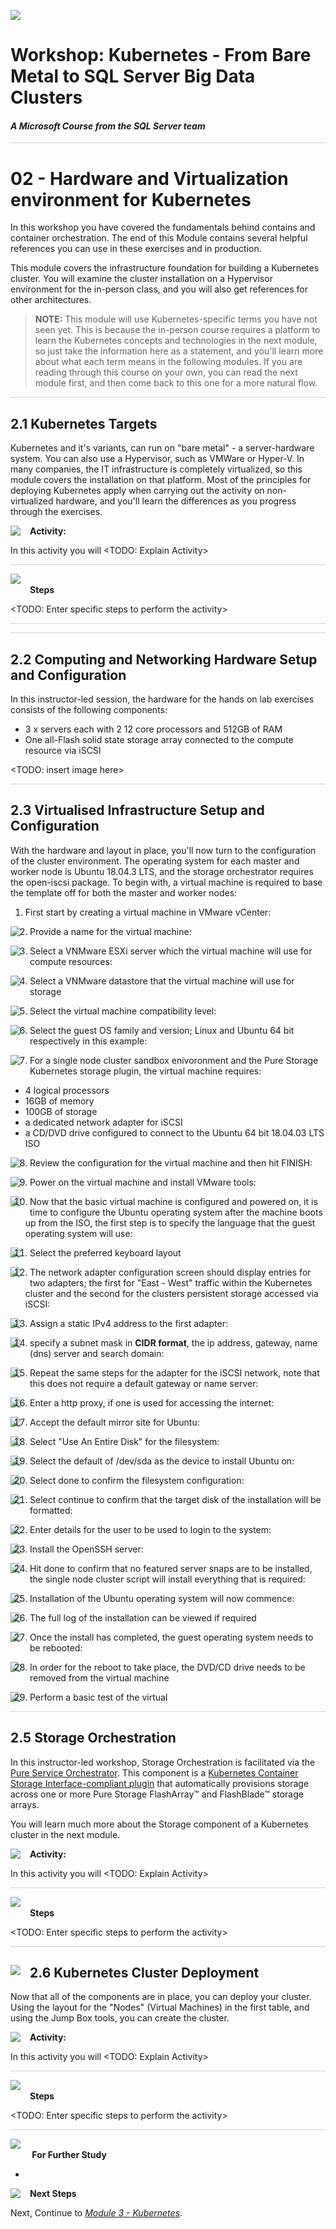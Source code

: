 ![](https://github.com/microsoft/sqlworkshops/blob/master/graphics/microsoftlogo.png?raw=true)

# Workshop: Kubernetes - From Bare Metal to SQL Server Big Data Clusters

#### <i>A Microsoft Course from the SQL Server team</i>


<p style="border-bottom: 1px solid lightgrey;"></p>

# 02 - Hardware and Virtualization environment for Kubernetes #

In this workshop you have covered the fundamentals behind contains and container orchestration. The end of this Module contains several helpful references you can use in these exercises and in production. 

This module covers the infrastructure foundation for building a Kubernetes cluster. You will examine the cluster installation on a Hypervisor environment for the in-person class, and you will also get references for other architectures. 

> **NOTE:** This module will use Kubernetes-specific terms you have not seen yet. This is because the in-person course requires a platform to learn the Kubernetes concepts and technologies in the next module, so just take the information here as a statement, and you'll learn more about what each term means in the following modules. If you are reading through this course on your own, you can read the next module first, and then come back to this one for a more natural flow. 

<p style="border-bottom: 1px solid lightgrey;"></p>

## 2.1 Kubernetes Targets ##

Kubernetes and it's variants, can run on "bare metal" - a server-hardware system. You can also use a Hypervisor, such as VMWare or Hyper-V. In many companies, the IT infrastructure is completely virtualized, so this module covers the installation on that platform. Most of the principles for deploying Kubernetes apply when carrying out the activity on non-virtualized hardware, and you'll learn the differences as you progress through the exercises.


<p><img style="float: left; margin: 0px 15px 15px 0px;" src="https://github.com/microsoft/sqlworkshops/blob/master/graphics/point1.png?raw=true"><b>Activity: <TODO: Activity Name></b></p>

In this activity you will <TODO: Explain Activity>

<p style="border-bottom: 1px solid lightgrey;"></p>

<p><img style="margin: 0px 15px 15px 0px;" src="https://github.com/microsoft/sqlworkshops/blob/master/graphics/checkmark.png?raw=true"><b>Steps</b></p>

<TODO: Enter specific steps to perform the activity> 

<p style="border-bottom: 1px solid lightgrey;"></p>

<p style="border-bottom: 1px solid lightgrey;"></p>

## 2.2 Computing and Networking Hardware Setup and Configuration ##

In this instructor-led session, the hardware for the hands on lab exercises consists of the following components: 

- 3 x servers each with 2 12 core processors and 512GB of RAM
- One all-Flash solid state storage array connected to the compute resource via iSCSI

<TODO: insert image here>

<p style="border-bottom: 1px solid lightgrey;"></p>

## 2.3 Virtualised Infrastructure Setup and Configuration ##

With the hardware and layout in place, you'll now turn to the configuration of the cluster environment. The operating system for each master and worker node is Ubuntu 18.04.3 LTS, and the storage orchestrator requires the open-iscsi package. To begin with, a virtual machine is required to base the template off for both the master and worker nodes:

1. First start by creating a virtual machine in VMware vCenter:

<img style="width=80; float: left; margin: 0px 15px 15px 0px;" src="https://github.com/microsoft/sqlworkshops/blob/master/k8stobdc/graphics/2_3_1.PNG?raw=true">

2. Provide a name for the virtual machine:

<img style="float: left; margin: 0px 15px 15px 0px;" src="https://github.com/microsoft/sqlworkshops/blob/master/k8stobdc/graphics/2_3_2_vcenter.png?raw=true">

3. Select a VNMware ESXi server which the virtual machine will use for compute resources:

<img style="float: left; margin: 0px 15px 15px 0px;" src="https://github.com/microsoft/sqlworkshops/blob/master/k8stobdc/graphics/2_3_3_vcenter.png?raw=true">

4. Select a VNMware datastore that the virtual machine will use for storage

<img style="float: left; margin: 0px 15px 15px 0px;" src="https://github.com/microsoft/sqlworkshops/blob/master/k8stobdc/graphics/2_3_4_vcenter.png?raw=true">

5. Select the virtual machine compatibility level:

<img style="float: left; margin: 0px 15px 15px 0px;" src="https://github.com/microsoft/sqlworkshops/blob/master/k8stobdc/graphics/2_3_5_vcenter.png?raw=true">

6. Select the guest OS family and version; Linux and Ubuntu 64 bit respectively in this example:

<img style="float: left; margin: 0px 15px 15px 0px;" src="https://github.com/microsoft/sqlworkshops/blob/master/k8stobdc/graphics/2_3_6_vcenter.png?raw=true">

7. For a single node cluster sandbox enivoronment and the Pure Storage Kubernetes storage plugin, the virtual machine requires:

- 4 logical processors
- 16GB of memory
- 100GB of storage
- a dedicated network adapter for iSCSI
- a CD/DVD drive configured to connect to the Ubuntu 64 bit 18.04.03 LTS ISO

<img style="float: left; margin: 0px 15px 15px 0px;" src="https://github.com/microsoft/sqlworkshops/blob/master/k8stobdc/graphics/2_3_7_vcenter.png?raw=true">

8. Review the configuration for the virtual machine and then hit FINISH:

<img style="float: left; margin: 0px 15px 15px 0px;" src="https://github.com/microsoft/sqlworkshops/blob/master/k8stobdc/graphics/2_3_8_vcenter.png?raw=true">

9. Power on the virtual machine and install VMware tools:

<img style="float: left; margin: 0px 15px 15px 0px;" src="https://github.com/microsoft/sqlworkshops/blob/master/k8stobdc/graphics/2_3_9_vcenter.png?raw=true">

10. Now that the basic virtual machine is configured and powered on, it is time to configure the Ubuntu operating system after the machine boots up from the ISO,
the first step is to specify the language that the guest operating system will use:

<img style="float: left; margin: 0px 15px 15px 0px;" src="https://github.com/microsoft/sqlworkshops/blob/master/k8stobdc/graphics/2_3_11_vcenter.png?raw=true">

11. Select the preferred keyboard layout

<img style="float: left; margin: 0px 15px 15px 0px;" src="https://github.com/microsoft/sqlworkshops/blob/master/k8stobdc/graphics/2_3_12_vcenter.png?raw=true">

12. The network adapter configuration screen should display entries for two adapters; the first for "East - West" traffic within the Kubernetes cluster and the second for the clusters persistent storage accessed via iSCSI:

<img style="float: left; margin: 0px 15px 15px 0px;" src="https://github.com/microsoft/sqlworkshops/blob/master/k8stobdc/graphics/2_3_13_vcenter.png?raw=true">

13. Assign a static IPv4 address to the first adapter:

<img style="float: left; margin: 0px 15px 15px 0px;" src="https://github.com/microsoft/sqlworkshops/blob/master/k8stobdc/graphics/2_3_14_vcenter.png?raw=true">

14. specify a subnet mask in **CIDR format**, the ip address, gateway, name (dns) server and search domain:

<img style="float: left; margin: 0px 15px 15px 0px;" src="https://github.com/microsoft/sqlworkshops/blob/master/k8stobdc/graphics/2_3_15_vcenter.png?raw=true">

15. Repeat the same steps for the adapter for the iSCSI network, note that this does not require a default gateway or name server:

<img style="float: left; margin: 0px 15px 15px 0px;" src="https://github.com/microsoft/sqlworkshops/blob/master/k8stobdc/graphics/2_3_16_vcenter.png?raw=true">

16. Enter a http proxy, if one is used for accessing the internet:

<img style="float: left; margin: 0px 15px 15px 0px;" src="https://github.com/microsoft/sqlworkshops/blob/master/k8stobdc/graphics/2_3_17_vcenter.png?raw=true">

17. Accept the default mirror site for Ubuntu:

<img style="float: left; margin: 0px 15px 15px 0px;" src="https://github.com/microsoft/sqlworkshops/blob/master/k8stobdc/graphics/2_3_18_vcenter.png?raw=true">

18. Select "Use An Entire Disk" for the filesystem:

<img style="float: left; margin: 0px 15px 15px 0px;" src="https://github.com/microsoft/sqlworkshops/blob/master/k8stobdc/graphics/2_3_19_vcenter.png?raw=true">

19. Select the default of /dev/sda as the device to install Ubuntu on:

<img style="float: left; margin: 0px 15px 15px 0px;" src="https://github.com/microsoft/sqlworkshops/blob/master/k8stobdc/graphics/2_3_20_vcenter.png?raw=true">

20. Select done to confirm the filesystem configuration:

<img style="float: left; margin: 0px 15px 15px 0px;" src="https://github.com/microsoft/sqlworkshops/blob/master/k8stobdc/graphics/2_3_21_vcenter.png?raw=true">

21. Select continue to confirm that the target disk of the installation will be formatted:

<img style="float: left; margin: 0px 15px 15px 0px;" src="https://github.com/microsoft/sqlworkshops/blob/master/k8stobdc/graphics/2_3_22_vcenter.png?raw=true">

22. Enter details for the user to be used to login to the system:

<img style="float: left; margin: 0px 15px 15px 0px;" src="https://github.com/microsoft/sqlworkshops/blob/master/k8stobdc/graphics/2_3_23_vcenter.png?raw=true">

23. Install the OpenSSH server:

<img style="float: left; margin: 0px 15px 15px 0px;" src="https://github.com/microsoft/sqlworkshops/blob/master/k8stobdc/graphics/2_3_24_vcenter.png?raw=true">

24. Hit done to confirm that no featured server snaps are to be installed, the single node cluster script will install everything that is required:

<img style="float: left; margin: 0px 15px 15px 0px;" src="https://github.com/microsoft/sqlworkshops/blob/master/k8stobdc/graphics/2_3_25_vcenter.png?raw=true">

25. Installation of the Ubuntu operating system will now commence:

<img style="float: left; margin: 0px 15px 15px 0px;" src="https://github.com/microsoft/sqlworkshops/blob/master/k8stobdc/graphics/2_3_26_vcenter.png?raw=true">

26. The full log of the installation can be viewed if required

<img style="float: left; margin: 0px 15px 15px 0px;" src="https://github.com/microsoft/sqlworkshops/blob/master/k8stobdc/graphics/2_3_27_vcenter.png?raw=true">

27. Once the install has completed, the guest operating system needs to be rebooted:

<img style="float: left; margin: 0px 15px 15px 0px;" src="https://github.com/microsoft/sqlworkshops/blob/master/k8stobdc/graphics/2_3_28_vcenter.png?raw=true">

28. In order for the reboot to take place, the DVD/CD drive needs to be removed from the virtual machine

<img style="float: left; margin: 0px 15px 15px 0px;" src="https://github.com/microsoft/sqlworkshops/blob/master/k8stobdc/graphics/2_3_29_vcenter.png?raw=true">

29. Perform a basic test of the virtual 

<p style="border-bottom: 1px solid lightgrey;"></p>

## 2.5 Storage Orchestration ##

In this instructor-led workshop, Storage Orchestration is facilitated via the [Pure Service Orchestrator](https://github.com/purestorage/helm-charts/blob/master/pure-k8s-plugin/README.md). This component is a [Kubernetes Container Storage Interface-compliant plugin](https://github.com/container-storage-interface/spec) that automatically provisions storage across one or more Pure Storage FlashArray™ and FlashBlade™ storage arrays. 

You will learn much more about the Storage component of a Kubernetes cluster in the next module. 

<p><img style="float: left; margin: 0px 15px 15px 0px;" src="https://github.com/microsoft/sqlworkshops/blob/master/graphics/point1.png?raw=true"><b>Activity: <TODO: Activity Name></b></p>

In this activity you will <TODO: Explain Activity>

<p style="border-bottom: 1px solid lightgrey;"></p>

<p><img style="margin: 0px 15px 15px 0px;" src="https://github.com/microsoft/sqlworkshops/blob/master/graphics/checkmark.png?raw=true"><b>Steps</b></p>

<TODO: Enter specific steps to perform the activity> 

<p style="border-bottom: 1px solid lightgrey;"></p>


<h2><img style="float: left; margin: 0px 15px 15px 0px;" src="https://github.com/microsoft/sqlworkshops/blob/master/graphics/pencil2.png?raw=true">2.6 Kubernetes Cluster Deployment</h2>

Now that all of the components are in place, you can deploy your cluster. Using the layout for the "Nodes" (Virtual Machines) in the first table, and using the Jump Box tools, you can create the cluster.

<p><img style="float: left; margin: 0px 15px 15px 0px;" src="https://github.com/microsoft/sqlworkshops/blob/master/graphics/point1.png?raw=true"><b>Activity: <TODO: Activity Name></b></p>

In this activity you will <TODO: Explain Activity>

<p style="border-bottom: 1px solid lightgrey;"></p>

<p><img style="margin: 0px 15px 15px 0px;" src="https://github.com/microsoft/sqlworkshops/blob/master/graphics/checkmark.png?raw=true"><b>Steps</b></p>

<TODO: Enter specific steps to perform the activity> 

<p style="border-bottom: 1px solid lightgrey;"></p>

<p><img style="margin: 0px 15px 15px 0px;" src="https://github.com/microsoft/sqlworkshops/blob/master/graphics/owl.png?raw=true"><b> For Further Study</b></p>

<ul>
    <li><a href="<TODO: Enter Link address>" target="_blank"><TODO: Enter Name of Link></a> <TODO: Enter Explanation of Why the link is useful.</li>
</ul>

<p><img style="float: left; margin: 0px 15px 15px 0px;" src="https://github.com/microsoft/sqlworkshops/blob/master/graphics/geopin.png?raw=true"><b >Next Steps</b></p>

Next, Continue to <a href="https://github.com/microsoft/sqlworkshops/blob/master/k8stobdc/KubernetesToBDC/03-kubernetes.md" target="_blank"><i> Module 3 - Kubernetes</i></a>.
